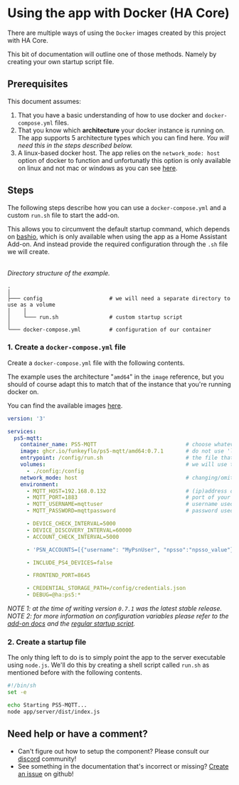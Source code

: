 # Using the app with Docker (HA Core)
There are multiple ways of using the `Docker` images created by this project with HA Core.

This bit of documentation will outline one of those methods. Namely by creating your own startup script file.

## Prerequisites
This document assumes:
1. That you have a basic understanding of how to use docker and `docker-compose.yml` files.
2. That you know which **architecture** your docker instance is running on. The app supports 5 architecture types which you can find here. *You will need this in the steps described below.*
3. A linux-based docker host. The app relies on the `network_mode: host` option of docker to function and unfortunatly this option is only available on linux and not mac or windows as you can see [here][network-mode-windows].

## Steps
The following steps describe how you can use a `docker-compose.yml` and a custom `run.sh` file to start the add-on.

This allows you to circumvent the default startup command, which depends on [bashio][bashio], which is only available when using the app as a Home Assistant Add-on. And instead provide the required configuration through the `.sh` file we will create.
<br><br>

*Directory structure of the example.*
```
.  
│
├─── config                     # we will need a separate directory to use as a volume
│    │
│    └─── run.sh                # custom startup script
│   
└─── docker-compose.yml         # configuration of our container
```

### 1. Create a `docker-compose.yml` file
Create a `docker-compose.yml` file with the following contents.

The example uses the architecture "`amd64`" in the `image` reference, but you should of course adapt this to match that of the instance that you're running docker on.

You can find the available images [here][docker-images].

```yaml
version: '3'

services:
  ps5-mqtt:
    container_name: PS5-MQTT                            # choose whatever name you like
    image: ghcr.io/funkeyflo/ps5-mqtt/amd64:0.7.1       # do not use 'latest' as this might result in using a 'edge' (beta) version
    entrypoint: /config/run.sh                          # the file that will be executed at startup
    volumes:                                            # we will use this volume to get our custom startup script into the container
      - ./config:/config
    network_mode: host                                  # changing/omiting this option WILL BREAK the app.
    environment:
      - MQTT_HOST=192.168.0.132                         # (ip)address of your mqtt broker
      - MQTT_PORT=1883                                  # port of your mqtt broker
      - MQTT_USERNAME=mqttuser                          # username used for connecting to your mqtt broker
      - MQTT_PASSWORD=mqttpassword                      # password used for connecting to your mqtt broker

      - DEVICE_CHECK_INTERVAL=5000
      - DEVICE_DISCOVERY_INTERVAL=60000
      - ACCOUNT_CHECK_INTERVAL=5000

      - 'PSN_ACCOUNTS=[{"username": "MyPsnUser", "npsso":"npsso_value"}]'

      - INCLUDE_PS4_DEVICES=false

      - FRONTEND_PORT=8645

      - CREDENTIAL_STORAGE_PATH=/config/credentials.json
      - DEBUG=@ha:ps5:*
```

*NOTE 1: at the time of writing version `0.7.1` was the latest stable release.*<br>
*NOTE 2: for more information on configuration variables please refer to the [add-on docs][add-on-docs] and the [regular startup script][regular-startup-script].*


### 2. Create a startup file
The only thing left to do is to simply point the app to the server executable using `node.js`. We'll do this by creating a shell script called `run.sh` as mentioned before with the following contents.

```sh
#!/bin/sh
set -e

echo Starting PS5-MQTT...
node app/server/dist/index.js
```

## Need help or have a comment?
- Can't figure out how to setup the component? Please consult our [discord] community!
- See something in the documentation that's incorrect or missing? [Create an issue][github-issues] on github!

<!-- links -->
[bashio]: https://github.com/hassio-addons/bashio
[arch-types]: ../add-ons/common/build.yaml
[docker-images]: https://github.com/FunkeyFlo?tab=packages&repo_name=ps5-mqtt
[add-on-docs]: ../add-ons/ps5-mqtt/DOCS.md
[regular-startup-script]: ../ps5-mqtt/run.sh
[network-mode-windows]: https://stackoverflow.com/questions/48915458/windows-run-docker-with-network-host-and-access-with-127-0-0-1
[discord]: https://discord.com/invite/BnmvYHvz5N
[github-issues]: https://github.com/FunkeyFlo/ps5-mqtt/issues/new/choose

